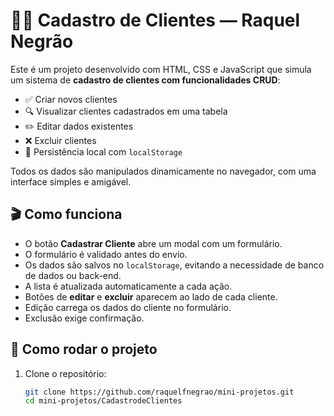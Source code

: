 # 👩‍💻 Cadastro de Clientes — Raquel Negrão

Este é um projeto desenvolvido com HTML, CSS e JavaScript que simula um sistema de **cadastro de clientes com funcionalidades CRUD**:

- ✅ Criar novos clientes
- 🔍 Visualizar clientes cadastrados em uma tabela
- ✏️ Editar dados existentes
- ❌ Excluir clientes
- 📌 Persistência local com `localStorage`

Todos os dados são manipulados dinamicamente no navegador, com uma interface simples e amigável. 

## 🎬 Como funciona

- O botão **Cadastrar Cliente** abre um modal com um formulário.
- O formulário é validado antes do envio.
- Os dados são salvos no `localStorage`, evitando a necessidade de banco de dados ou back-end.
- A lista é atualizada automaticamente a cada ação.
- Botões de **editar** e **excluir** aparecem ao lado de cada cliente.
- Edição carrega os dados do cliente no formulário.
- Exclusão exige confirmação.

## 🚀 Como rodar o projeto

1. Clone o repositório:
   ```bash
   git clone https://github.com/raquelfnegrao/mini-projetos.git
   cd mini-projetos/CadastrodeClientes
 
